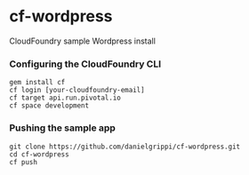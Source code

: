 cf-wordpress
============

CloudFoundry sample Wordpress install


### Configuring the CloudFoundry CLI
```
gem install cf
cf login [your-cloudfoundry-email]
cf target api.run.pivotal.io
cf space development
```

### Pushing the sample app
```
git clone https://github.com/danielgrippi/cf-wordpress.git
cd cf-wordpress
cf push
```
